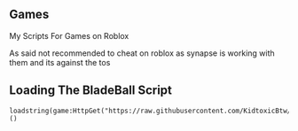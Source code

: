 ## Games
My Scripts For Games on Roblox

As said not recommended to cheat on roblox as synapse is working with them and its against the tos

## Loading The BladeBall Script
```
loadstring(game:HttpGet("https://raw.githubusercontent.com/KidtoxicBtw/Games/main/Script"))()
```
